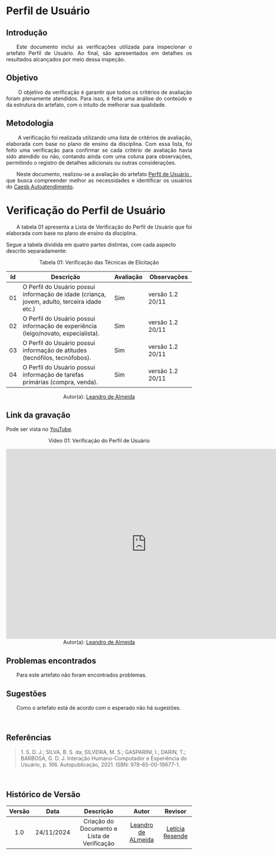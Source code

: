 # Perfil de Usuário

## Introdução
<p align="justify">
&emsp;&emsp;Este documento inclui as verificações utilizada para inspecionar o artefato Perfil de Usuário. Ao final, são apresentados em detalhes os resultados alcançados por meio dessa inspeção.
</p>

## Objetivo
<p align="justify">
&emsp;&emsp; O objetivo da verificação é garantir que todos os critérios de avaliação foram plenamente atendidos. Para isso, é feita uma análise do conteúdo e da estrutura do artefato, com o intuito de melhorar sua qualidade.
</p>

## Metodologia
<p align="justify">
&emsp;&emsp; A verificação foi realizada utilizando uma lista de critérios de avaliação, elaborada com base no plano de ensino da disciplina. Com essa lista, foi feito uma verificação para confirmar se cada critério de avaliação havia sido atendido ou não, contando ainda com uma coluna para observações, permitindo o registro de detalhes adicionais ou outras considerações.</p>

<p align="justify">
&emsp;&emsp;Neste documento, realizou-se a avaliação do artefato <a href="https://requisitos-de-software.github.io/2024.2-CAESB-Autoatendimento/elicitacao/perfil_de_usuario/"> Perfil de Usuário </a>, que busca compreender melhor as necessidades e identificar os usuários do <a href="https://github.com/Requisitos-de-Software/2024.2-CAESB-Autoatendimento">Caesb Autoatendimento</a>.
</p>

# Verificação do Perfil de Usuário

<p align="justify">
&emsp;&emsp;A tabela 01 apresenta a Lista de Verificação do Perfil de Usuário que foi elaborada com base no plano de ensino da disciplina.</p>

Segue a tabela dividida em quatro partes distintas, com cada aspecto descrito separadamente:

<center>Tabela 01: Verificação das Técnicas de Elicitação</center>

| **Id** | **Descrição**                                                                                 | **Avaliação** | **Observações**                                                                   |
|--------|---------------------------------------------------------------------------------------------|---------------|----------------------------------------------------------------------------------|
| 01     | O Perfil do Usuário possui informação de idade (criança, jovem, adulto, terceira idade etc.) |      Sim     | versão 1.2 20/11  |
| 02     | O Perfil do Usuário possui informação de experiência (leigo/novato, especialista).             |      Sim      |  versão 1.2 20/11 |
| 03     | O Perfil do Usuário possui informação de atitudes (tecnófilos, tecnófobos).                     |     Sim       | versão 1.2 20/11  |
| 04     | O Perfil do Usuário possui informação de tarefas primárias (compra, venda).                     |      Sim      |  versão 1.2 20/11 |

<center>
 Autor(a): <a href="https://github.com/leomitx10" target = "_blank">Leandro de Almeida</a></h6>
</center>

## Link da gravação
Pode ser vista no [YouTube](https://youtu.be/khaVWQRzG0Y).</p>

<center>
    <p>Vídeo 01: Verificação do Perfil de Usuário</p>
    <iframe width="760" height="515" src="https://www.youtube.com/embed/khaVWQRzG0Y?si=frN_rucj9VbfeQjP" title="YouTube video player" frameborder="0" allow="accelerometer; autoplay; clipboard-write; encrypted-media; gyroscope; picture-in-picture; web-share" referrerpolicy="strict-origin-when-cross-origin" allowfullscreen></iframe>
    Autor(a): <a href="https://github.com/leomitx10" target = "_blank">Leandro de Almeida</a></h6>
</center>

## Problemas encontrados

<p align="justify">&emsp;&emsp;Para este artefato não foram encontrados problemas.</p>

## Sugestões
<p align="justify">&emsp;&emsp;Como o artefato está de acordo com o esperado não há sugestões.</p>

<br>

## Referências

> <p id="1">1. S. D. J.; SILVA, B. S. da; SILVEIRA, M. S.; GASPARINI, I.; DARIN, T.; BARBOSA, G. D. J. Interação Humano-Computador e Experiência do Usuário, p. 166. Autopublicação, 2021. ISBN: 978-65-00-19677-1.


</p>

<br>

## Histórico de Versão

| Versão |    Data    |      Descrição       |  Autor  | Revisor |
| :----: | :--------: | :------------------: | :-----: | :-----: |
|  1.0   | 24/11/2024 | Criação do Documento e Lista de Verificação | [Leandro de ALmeida](https://github.com/leomitx10) | [Letícia Resende](https://github.com/LeticiaResende23)|